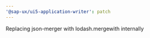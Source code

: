 ```yaml
---
'@sap-ux/ui5-application-writer': patch
---
```


Replacing json-merger with lodash.mergewith internally
